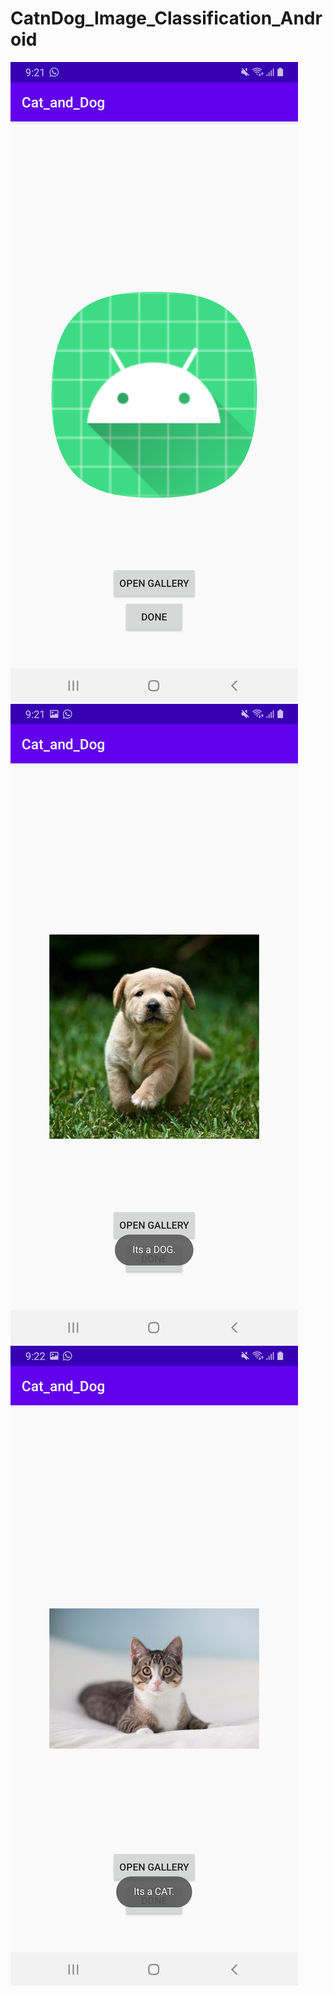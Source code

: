 # CatnDog_Image_Classification_Android

<img src="https://github.com/waqarshakeel29/CatnDog_Image_Classification_Android/blob/master/Screenshot_20210121-212146_Cat_and_Dog.png" alt="alt text"><img src="https://github.com/waqarshakeel29/CatnDog_Image_Classification_Android/blob/master/Screenshot_20210121-212155_Cat_and_Dog.png" alt="alt text"><img src="https://github.com/waqarshakeel29/CatnDog_Image_Classification_Android/blob/master/Screenshot_20210121-212215_Cat_and_Dog.png" alt="alt text">
